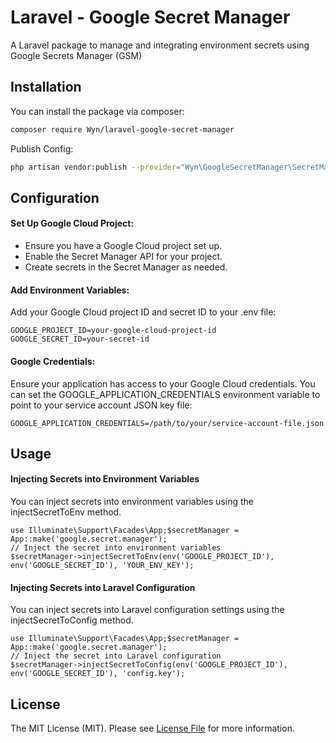 # Laravel - Google Secret Manager

A Laravel package to manage and integrating environment secrets using Google Secrets Manager (GSM)

## Installation

You can install the package via composer:

```bash
composer require Wyn/laravel-google-secret-manager
```

Publish Config:

```bash
php artisan vendor:publish --provider="Wyn\GoogleSecretManager\SecretManagerServiceProvider"
```

## Configuration

#### Set Up Google Cloud Project:

* Ensure you have a Google Cloud project set up.
* Enable the Secret Manager API for your project.
* Create secrets in the Secret Manager as needed.

#### Add Environment Variables:

Add your Google Cloud project ID and secret ID to your .env file:

```
GOOGLE_PROJECT_ID=your-google-cloud-project-id
GOOGLE_SECRET_ID=your-secret-id
```

#### Google Credentials:

Ensure your application has access to your Google Cloud credentials. You can set the GOOGLE_APPLICATION_CREDENTIALS environment variable to point to your service account JSON key file:

```
GOOGLE_APPLICATION_CREDENTIALS=/path/to/your/service-account-file.json
```

## Usage

#### Injecting Secrets into Environment Variables

You can inject secrets into environment variables using the injectSecretToEnv method.

```
use Illuminate\Support\Facades\App;$secretManager = App::make('google.secret.manager');
// Inject the secret into environment variables
$secretManager->injectSecretToEnv(env('GOOGLE_PROJECT_ID'), env('GOOGLE_SECRET_ID'), 'YOUR_ENV_KEY');
```

#### Injecting Secrets into Laravel Configuration

You can inject secrets into Laravel configuration settings using the injectSecretToConfig method.

```
use Illuminate\Support\Facades\App;$secretManager = App::make('google.secret.manager');
// Inject the secret into Laravel configuration
$secretManager->injectSecretToConfig(env('GOOGLE_PROJECT_ID'), env('GOOGLE_SECRET_ID'), 'config.key');
```

## License

The MIT License (MIT). Please see [License File](LICENSE.md) for more information.
